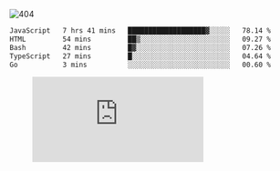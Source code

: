 ![404](https://user-images.githubusercontent.com/378023/89412096-6f759d80-d761-11ea-8c57-84b30ef3f2b1.png)
<!--START_SECTION:waka-->

```txt
JavaScript   7 hrs 41 mins   ███████████████████▓░░░░░   78.14 %
HTML         54 mins         ██▒░░░░░░░░░░░░░░░░░░░░░░   09.27 %
Bash         42 mins         █▓░░░░░░░░░░░░░░░░░░░░░░░   07.26 %
TypeScript   27 mins         █░░░░░░░░░░░░░░░░░░░░░░░░   04.64 %
Go           3 mins          ░░░░░░░░░░░░░░░░░░░░░░░░░   00.60 %
```

<!--END_SECTION:waka-->
<figure><embed src="https://wakatime.com/share/@018b853e-267a-435d-a858-33e2b098b9d7/f3c3aa68-553a-4373-a9f9-2d456f62f780.svg"></embed></figure>

